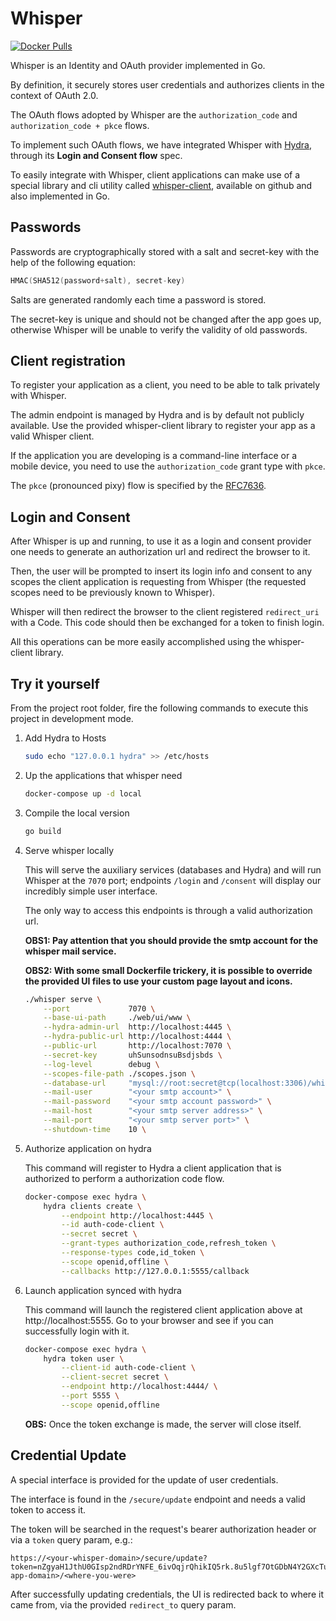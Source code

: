 # Whisper
[![Docker Pulls](https://img.shields.io/docker/pulls/labbsr0x/whisper.svg)](https://hub.docker.com/r/labbsr0x/whisper)

Whisper is an Identity and OAuth provider implemented in Go.

By definition, it securely stores user credentials and authorizes clients in the context of OAuth 2.0.

The OAuth flows adopted by Whisper are the `authorization_code` and `authorization_code + pkce` flows. 

To implement such OAuth flows, we have integrated Whisper with [Hydra](https://github.com/ory/hydra), through its **Login and Consent flow** spec.

To easily integrate with Whisper, client applications can make use of a special library and cli utility called [whisper-client](https://github.com/labbsr0x/whisper-client), available on github and also implemented in Go.

## Passwords

Passwords are cryptographically stored with a salt and secret-key with the help of the following equation:

```go
HMAC(SHA512(password+salt), secret-key)
```

Salts are generated randomly each time a password is stored.

The secret-key is unique and should not be changed after the app goes up, otherwise Whisper will be unable to verify the validity of old passwords.

## Client registration

To register your application as a client, you need to be able to talk privately with Whisper. 

The admin endpoint is managed by Hydra and is by default not publicly available. Use the provided whisper-client library to register your app as a valid Whisper client.

If the application you are developing is a command-line interface or a mobile device, you need to use the `authorization_code` grant type with `pkce`.

The `pkce` (pronounced pixy) flow is specified by the [RFC7636](https://tools.ietf.org/html/rfc7636).

## Login and Consent

After Whisper is up and running, to use it as a login and consent provider one needs to generate an authorization url and redirect the browser to it.

Then, the user will be prompted to insert its login info and consent to any scopes the client application is requesting from Whisper (the requested scopes need to be previously known to Whisper).

Whisper will then redirect the browser to the client registered `redirect_uri` with a Code. This code should then be exchanged for a token to finish login.

All this operations can be more easily accomplished using the whisper-client library.

## Try it yourself

From the project root folder, fire the following commands to execute this project in development mode.

1. Add Hydra to Hosts

    ```bash
    sudo echo "127.0.0.1 hydra" >> /etc/hosts
    ```

2. Up the applications that whisper need

    ```bash
    docker-compose up -d local
    ```

3. Compile the local version

    ```bash
    go build
    ```

4. Serve whisper locally

    This will serve the auxiliary services (databases and Hydra) and will run Whisper at the `7070` port; endpoints `/login` and `/consent` will display our incredibly simple user interface.

    The only way to access this endpoints is through a valid authorization url.

    **OBS1: Pay attention that you should provide the smtp account for the whisper mail service.**

    **OBS2: With some small Dockerfile trickery, it is possible to override the provided UI files to use your custom page layout and icons.**

    ```bash
    ./whisper serve \
        --port             7070 \
        --base-ui-path     ./web/ui/www \
        --hydra-admin-url  http://localhost:4445 \
        --hydra-public-url http://localhost:4444 \
        --public-url       http://localhost:7070 \
        --secret-key       uhSunsodnsuBsdjsbds \
        --log-level        debug \
        --scopes-file-path ./scopes.json \
        --database-url     "mysql://root:secret@tcp(localhost:3306)/whisper?charset=utf8mb4&parseTime=True&loc=Local" \
        --mail-user        "<your smtp account>" \
        --mail-password    "<your smtp account password>" \
        --mail-host        "<your smtp server address>" \
        --mail-port        "<your smtp server port>" \
        --shutdown-time    10 \
    ```

5. Authorize application on hydra

    This command will register to Hydra a client application that is authorized to perform a authorization code flow.

    ```bash
    docker-compose exec hydra \
        hydra clients create \
            --endpoint http://localhost:4445 \
            --id auth-code-client \
            --secret secret \
            --grant-types authorization_code,refresh_token \
            --response-types code,id_token \
            --scope openid,offline \
            --callbacks http://127.0.0.1:5555/callback
    ```

6. Launch application synced with hydra

   This command will launch the registered client application above at http://localhost:5555. Go to your browser and see if you can successfully login with it.

    ```bash
    docker-compose exec hydra \
        hydra token user \
            --client-id auth-code-client \
            --client-secret secret \
            --endpoint http://localhost:4444/ \
            --port 5555 \
            --scope openid,offline
    ```

    __OBS:__ Once the token exchange is made, the server will close itself.

## Credential Update

A special interface is provided for the update of user credentials.

The interface is found in the `/secure/update` endpoint and needs a valid token to access it.

The token will be searched in the request's bearer authorization header or via a `token` query param, e.g.:

```url
https://<your-whisper-domain>/secure/update?token=nZgyaH1JthU0GIsp2ndRDrYNFE_6ivOqjrQhikIQ5rk.8u5lgf7OtGDbN4Y2GXcTudf1u8lLX3kvsYkFH3uPxrY&redirect_to=http://<your-app-domain>/<where-you-were>
```

After successfully updating credentials, the UI is redirected back to where it came from, via the provided `redirect_to` query param.
